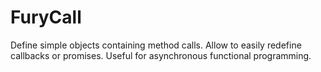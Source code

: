 # FuryCall

Define simple objects containing method calls. Allow to easily redefine callbacks or promises.
Useful for asynchronous functional programming.